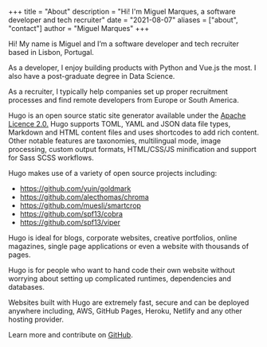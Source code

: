+++
title = "About"
description = "Hi! I'm Miguel Marques, a software developer and tech recruiter"
date = "2021-08-07"
aliases = ["about", "contact"]
author = "Miguel Marques"
+++

Hi! My name is Miguel and I’m a software developer and tech recruiter based in Lisbon, Portugal.

As a developer, I enjoy building products with Python and Vue.js the most. I also have a post-graduate degree in Data Science.

As a recruiter, I typically help companies set up proper recruitment processes and find remote developers from Europe or South America.

Hugo is an open source static site generator available under the [Apache Licence 2.0.](https://github.com/gohugoio/hugo/blob/master/LICENSE) Hugo supports TOML, YAML and JSON data file types, Markdown and HTML content files and uses shortcodes to add rich content. Other notable features are taxonomies, multilingual mode, image processing, custom output formats, HTML/CSS/JS minification and support for Sass SCSS workflows.

Hugo makes use of a variety of open source projects including:

* https://github.com/yuin/goldmark
* https://github.com/alecthomas/chroma
* https://github.com/muesli/smartcrop
* https://github.com/spf13/cobra
* https://github.com/spf13/viper

Hugo is ideal for blogs, corporate websites, creative portfolios, online magazines, single page applications or even a website with thousands of pages.

Hugo is for people who want to hand code their own website without worrying about setting up complicated runtimes, dependencies and databases.

Websites built with Hugo are extremely fast, secure and can be deployed anywhere including, AWS, GitHub Pages, Heroku, Netlify and any other hosting provider.

Learn more and contribute on [GitHub](https://github.com/gohugoio).
